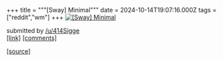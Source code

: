 +++
title = """[Sway] Minimal"""
date = 2024-10-14T19:07:16.000Z
tags = ["reddit","wm"]
+++
[![[Sway] Minimal](https://preview.redd.it/xmabuvkssrud1.png?width=640&crop=smart&auto=webp&s=9afbcdf3fd02cff69c117e270c0b2e7d78dda4a6 "[Sway] Minimal")](https://www.reddit.com/r/unixporn/comments/1g3nw1s/sway_minimal/)

submitted by [/u/414Sigge](https://www.reddit.com/user/414Sigge)  
[\[link\]](https://i.redd.it/xmabuvkssrud1.png) [\[comments\]](https://www.reddit.com/r/unixporn/comments/1g3nw1s/sway_minimal/)

[[source]](https://www.reddit.com/r/unixporn/comments/1g3nw1s/sway_minimal/)
